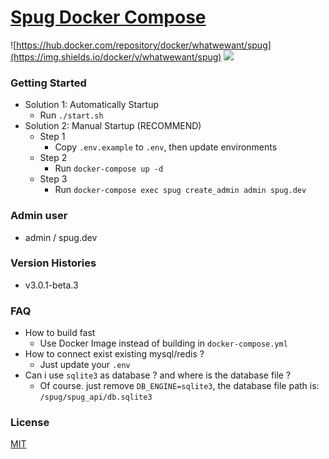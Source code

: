 # [Spug Docker Compose](https://github.com/whatwewant/spug-docker-compose)

![https://hub.docker.com/repository/docker/whatwewant/spug](https://img.shields.io/docker/v/whatwewant/spug)
![](https://img.shields.io/badge/docker%20build-automated-066da5)

### Getting Started
* Solution 1: Automatically Startup
  * Run `./start.sh`
* Solution 2: Manual Startup (RECOMMEND)
  * Step 1
    * Copy `.env.example` to `.env`, then update environments
  * Step 2
    * Run `docker-compose up -d`
  * Step 3
    * Run `docker-compose exec spug create_admin admin spug.dev`

### Admin user
* admin / spug.dev

### Version Histories
* v3.0.1-beta.3

### FAQ
* How to build fast
  * Use Docker Image instead of building in `docker-compose.yml`
* How to connect exist existing mysql/redis ?
  * Just update your `.env`
* Can i use `sqlite3` as database ? and where is the database file ?
  * Of course. just remove `DB_ENGINE=sqlite3`, the database file path is: `/spug/spug_api/db.sqlite3`

### License
[MIT](./LICENSE)